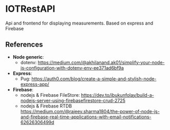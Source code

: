 # IOTRestAPI
Api and frontend for displaying measurements.
Based on express and Firebase

## References

- **Node generic**:
    - dotenv: https://medium.com/@akhilanand.ak01/simplify-your-node-js-configuration-with-dotenv-env-ee371ad6bf9a
- **Express**:
    - Pug: https://auth0.com/blog/create-a-simple-and-stylish-node-express-app/
- **Firebase**:
	- nodejs & Firebase FileStore: https://dev.to/ibukunfolay/build-a-nodejs-server-using-firebasefirestore-crud-2725
	- nodejs & Firebase RTDB https://medium.com/@rajeev.sharma1804/the-power-of-node-js-and-firebase-real-time-applications-with-email-notifications-62626306499d
